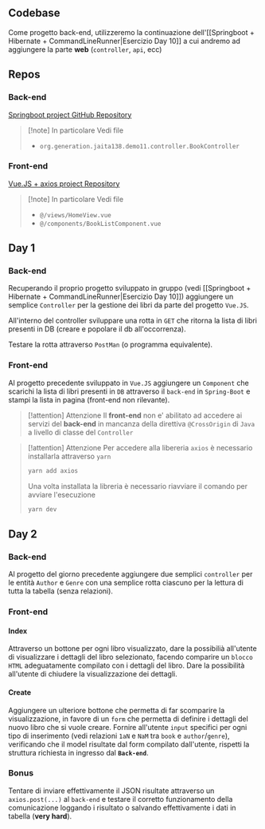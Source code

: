 
## Codebase
Come progetto back-end, utilizzeremo la continuazione dell'[[Springboot + Hibernate + CommandLineRunner|Esercizio Day 10]] a cui andremo ad aggiungere la parte **web** (`controller`, `api`, ecc)
## Repos
### Back-end
[Springboot project GitHub Repository](https://github.com/Guybrush3791/gen-jaita138-springboot-controller-1)
> [!note] In particolare
> Vedi file 
> - `org.generation.jaita138.demo11.controller.BookController`
### Front-end
[Vue.JS + axios project Repository](https://github.com/Guybrush3791/gen-jaita138-vuejs-1)
> [!note] In particolare
> Vedi file 
> - `@/views/HomeView.vue` 
> - `@/components/BookListComponent.vue`
## Day 1
### Back-end
Recuperando il proprio progetto sviluppato in gruppo (vedi [[Springboot + Hibernate + CommandLineRunner|Esercizio Day 10]]) aggiungere un semplice `Controller` per la gestione dei libri da parte del progetto `Vue.JS`.

All'interno del controller sviluppare una rotta in `GET` che ritorna la lista di libri presenti in DB (creare e popolare il db all'occorrenza).

Testare la rotta attraverso `PostMan` (o programma equivalente).

### Front-end
Al progetto precedente sviluppato in `Vue.JS` aggiungere un `Component` che scarichi la lista di libri presenti in `DB` attraverso il `back-end` in `Spring-Boot` e stampi la lista in pagina (front-end non rilevante).

> [!attention] Attenzione
> Il **front-end** non e' abilitato ad accedere ai servizi del **back-end** in mancanza della direttiva `@CrossOrigin` di `Java` a livello di classe del `Controller`

> [!attention] Attenzione
> Per accedere alla libereria `axios` è necessario installarla attraverso `yarn`
> ```sh
> yarn add axios
> ```
> Una volta installata la libreria è necessario riavviare il comando per avviare l'esecuzione
> ```sh
> yarn dev
> ```

## Day 2
### Back-end
Al progetto del giorno precedente aggiungere due semplici `controller` per le entità `Author` e `Genre` con una semplice rotta ciascuno per la lettura di tutta la tabella (senza relazioni).
### Front-end
#### Index
Attraverso un bottone per ogni libro visualizzato, dare la possibilià all'utente di visualizzare i dettagli del libro selezionato, facendo comparire un `blocco HTML` adeguatamente compilato con i dettagli del libro. Dare la possibilità all'utente di chiudere la visualizzazione dei dettagli.
#### Create
Aggiungere un ulteriore bottone che permetta di far scomparire la visualizzazione, in favore di un `form` che permetta di definire i dettagli del nuovo libro che si vuole creare. Fornire all'utente `input` specifici per ogni tipo di inserimento (vedi relazioni `1aN` e `NaM` tra `book` e `author`/`genre`), verificando che il model risultate dal form compilato dall'utente, rispetti la struttura richiesta in ingresso dal **`Back-end`**. 

### Bonus
Tentare di inviare effettivamente il JSON risultate attraverso un `axios.post(...)` al `back-end` e testare il corretto funzionamento della comunicazione loggando i risultato o salvando effettivamente i dati in tabella (**very hard**).
